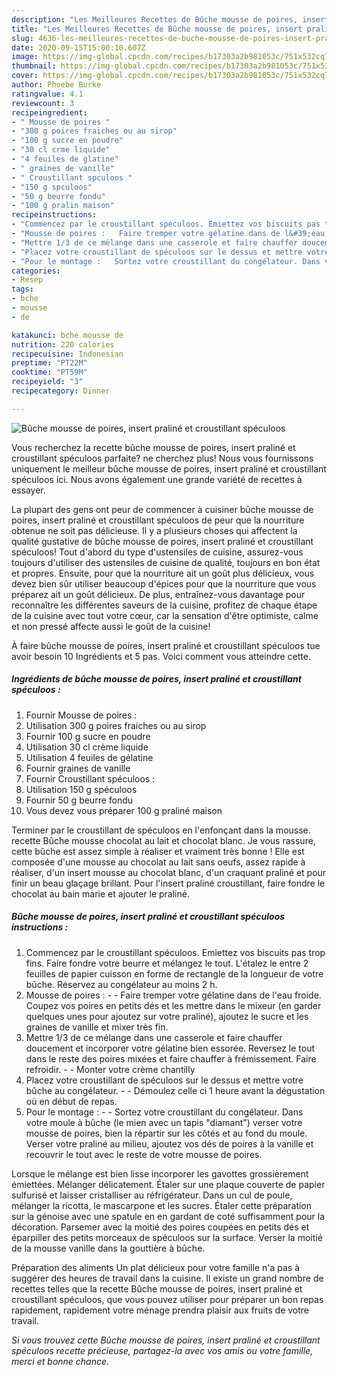 ```yaml
---
description: "Les Meilleures Recettes de Bûche mousse de poires, insert praliné et croustillant spéculoos"
title: "Les Meilleures Recettes de Bûche mousse de poires, insert praliné et croustillant spéculoos"
slug: 4636-les-meilleures-recettes-de-buche-mousse-de-poires-insert-praline-et-croustillant-speculoos
date: 2020-09-15T15:00:10.607Z
image: https://img-global.cpcdn.com/recipes/b17303a2b981053c/751x532cq70/buche-mousse-de-poires-insert-praline-et-croustillant-speculoos-photo-principale-de-la-recette.jpg
thumbnail: https://img-global.cpcdn.com/recipes/b17303a2b981053c/751x532cq70/buche-mousse-de-poires-insert-praline-et-croustillant-speculoos-photo-principale-de-la-recette.jpg
cover: https://img-global.cpcdn.com/recipes/b17303a2b981053c/751x532cq70/buche-mousse-de-poires-insert-praline-et-croustillant-speculoos-photo-principale-de-la-recette.jpg
author: Phoebe Burke
ratingvalue: 4.1
reviewcount: 3
recipeingredient:
- " Mousse de poires "
- "300 g poires fraiches ou au sirop"
- "100 g sucre en poudre"
- "30 cl crme liquide"
- "4 feuiles de glatine"
- " graines de vanille"
- " Croustillant spculoos "
- "150 g spculoos"
- "50 g beurre fondu"
- "100 g pralin maison"
recipeinstructions:
- "Commencez par le croustillant spéculoos. Emiettez vos biscuits pas trop fins. Faire fondre votre beurre et mélangez le tout. L&#39;étalez le entre 2 feuilles de papier cuisson en forme de rectangle de la longueur de votre bûche. Réservez au congélateur au moins 2 h."
- "Mousse de poires :   Faire tremper votre gélatine dans de l&#39;eau froide. Coupez vos poires en petits dés et les mettre dans le mixeur (en garder quelques unes pour ajoutez sur votre praliné), ajoutez le sucre et les graines de vanille et mixer très fin."
- "Mettre 1/3 de ce mélange dans une casserole et faire chauffer doucement et incorporer votre gélatine bien essorée. Reversez le tout dans le reste des poires mixées et faire chauffer à frémissement. Faire refroidir.   Monter votre crème chantilly"
- "Placez votre croustillant de spéculoos sur le dessus et mettre votre bûche au congélateur.   Démoulez celle ci 1 heure avant la dégustation où en début de repas."
- "Pour le montage :   Sortez votre croustillant du congélateur. Dans votre moule à bûche (le mien avec un tapis &#34;diamant&#34;) verser votre mousse de poires, bien la répartir sur les côtés et au fond du moule. Verser votre praliné au milieu, ajoutez vos dés de poires à la vanille et recouvrir le tout avec le reste de votre mousse de poires."
categories:
- Resep
tags:
- bche
- mousse
- de

katakunci: bche mousse de 
nutrition: 220 calories
recipecuisine: Indonesian
preptime: "PT22M"
cooktime: "PT59M"
recipeyield: "3"
recipecategory: Dinner

---
```



![Bûche mousse de poires, insert praliné et croustillant spéculoos](https://img-global.cpcdn.com/recipes/b17303a2b981053c/751x532cq70/buche-mousse-de-poires-insert-praline-et-croustillant-speculoos-photo-principale-de-la-recette.jpg)

Vous recherchez la recette bûche mousse de poires, insert praliné et croustillant spéculoos parfaite? ne cherchez plus! Nous vous fournissons uniquement le meilleur bûche mousse de poires, insert praliné et croustillant spéculoos ici. Nous avons également une grande variété de recettes à essayer.

La plupart des gens ont peur de commencer à cuisiner bûche mousse de poires, insert praliné et croustillant spéculoos de peur que la nourriture obtenue ne soit pas délicieuse. Il y a plusieurs choses qui affectent la qualité gustative de bûche mousse de poires, insert praliné et croustillant spéculoos! Tout d'abord du type d'ustensiles de cuisine, assurez-vous toujours d'utiliser des ustensiles de cuisine de qualité, toujours en bon état et propres. Ensuite, pour que la nourriture ait un goût plus délicieux, vous devez bien sûr utiliser beaucoup d'épices pour que la nourriture que vous préparez ait un goût délicieux. De plus, entraînez-vous davantage pour reconnaître les différentes saveurs de la cuisine, profitez de chaque étape de la cuisine avec tout votre cœur, car la sensation d'être optimiste, calme et non pressé affecte aussi le goût de la cuisine!

<!--inarticleads1-->

À faire bûche mousse de poires, insert praliné et croustillant spéculoos tue avoir besoin 10 Ingrédients et 5 pas. Voici comment vous atteindre cette.

##### Ingrédients de bûche mousse de poires, insert praliné et croustillant spéculoos :

1. Fournir  Mousse de poires :
1. Utilisation 300 g poires fraiches ou au sirop
1. Fournir 100 g sucre en poudre
1. Utilisation 30 cl crème liquide
1. Utilisation 4 feuiles de gélatine
1. Fournir  graines de vanille
1. Fournir  Croustillant spéculoos :
1. Utilisation 150 g spéculoos
1. Fournir 50 g beurre fondu
1. Vous devez vous préparer 100 g praliné maison


Terminer par le croustillant de spéculoos en l&#39;enfonçant dans la mousse. recette Bûche mousse chocolat au lait et chocolat blanc. Je vous rassure, cette bûche est assez simple à réaliser et vraiment très bonne ! Elle est composée d&#39;une mousse au chocolat au lait sans oeufs, assez rapide à réaliser, d&#39;un insert mousse au chocolat blanc, d&#39;un craquant praliné et pour finir un beau glaçage brillant. Pour l&#39;insert praliné croustillant, faire fondre le chocolat au bain marie et ajouter le praliné. 

<!--inarticleads2-->

##### Bûche mousse de poires, insert praliné et croustillant spéculoos instructions :

1. Commencez par le croustillant spéculoos. Emiettez vos biscuits pas trop fins. Faire fondre votre beurre et mélangez le tout. L&#39;étalez le entre 2 feuilles de papier cuisson en forme de rectangle de la longueur de votre bûche. Réservez au congélateur au moins 2 h.
1. Mousse de poires :  -  - Faire tremper votre gélatine dans de l&#39;eau froide. Coupez vos poires en petits dés et les mettre dans le mixeur (en garder quelques unes pour ajoutez sur votre praliné), ajoutez le sucre et les graines de vanille et mixer très fin.
1. Mettre 1/3 de ce mélange dans une casserole et faire chauffer doucement et incorporer votre gélatine bien essorée. Reversez le tout dans le reste des poires mixées et faire chauffer à frémissement. Faire refroidir.  -  - Monter votre crème chantilly
1. Placez votre croustillant de spéculoos sur le dessus et mettre votre bûche au congélateur.  -  - Démoulez celle ci 1 heure avant la dégustation où en début de repas.
1. Pour le montage :  -  - Sortez votre croustillant du congélateur. Dans votre moule à bûche (le mien avec un tapis &#34;diamant&#34;) verser votre mousse de poires, bien la répartir sur les côtés et au fond du moule. Verser votre praliné au milieu, ajoutez vos dés de poires à la vanille et recouvrir le tout avec le reste de votre mousse de poires.


Lorsque le mélange est bien lisse incorporer les gavottes grossièrement émiettées. Mélanger délicatement. Étaler sur une plaque couverte de papier sulfurisé et laisser cristalliser au réfrigérateur. Dans un cul de poule, mélanger la ricotta, le mascarpone et les sucres. Étaler cette préparation sur la génoise avec une spatule en en gardant de coté suffisamment pour la décoration. Parsemer avec la moitié des poires coupées en petits dés et éparpiller des petits morceaux de spéculoos sur la surface. Verser la moitié de la mousse vanille dans la gouttière à bûche. 

<!--inarticleads1-->

<p>
Préparation des aliments Un plat délicieux pour votre famille n'a pas à suggérer des heures de travail dans la cuisine. Il existe un grand nombre de recettes telles que la recette Bûche mousse de poires, insert praliné et croustillant spéculoos, que vous pouvez utiliser pour préparer un bon repas rapidement, rapidement votre ménage prendra plaisir aux fruits de votre travail.
</p>

<p>
<i>Si vous trouvez cette Bûche mousse de poires, insert praliné et croustillant spéculoos recette précieuse, partagez-la avec vos amis ou votre famille, merci et bonne chance.</i>
</p>
